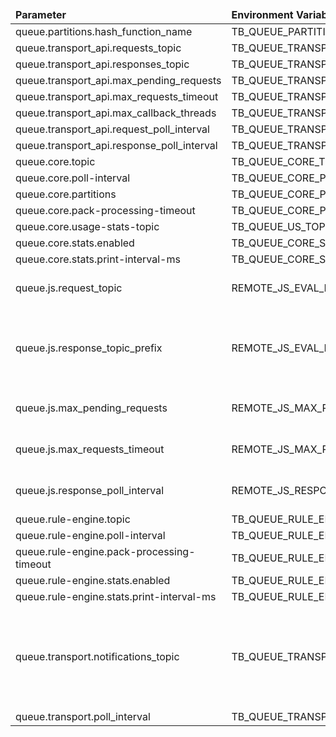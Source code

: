 <table>
  <thead>
      <tr>
          <td style="width: 25%"><b>Parameter</b></td><td style="width: 30%"><b>Environment Variable</b></td><td style="width: 15%"><b>Default Value</b></td><td style="width: 30%"><b>Description</b></td>
      </tr>
  </thead>
  <tbody>
      <tr>
          <td>queue.partitions.hash_function_name</td>
          <td>TB_QUEUE_PARTITIONS_HASH_FUNCTION_NAME</td>
          <td>murmur3_128</td>
          <td></td>
      </tr>
      <tr>
          <td>queue.transport_api.requests_topic</td>
          <td>TB_QUEUE_TRANSPORT_API_REQUEST_TOPIC</td>
          <td>tb_transport.api.requests</td>
          <td></td>
      </tr>
      <tr>
          <td>queue.transport_api.responses_topic</td>
          <td>TB_QUEUE_TRANSPORT_API_RESPONSE_TOPIC</td>
          <td>tb_transport.api.responses</td>
          <td></td>
      </tr>
      <tr>
          <td>queue.transport_api.max_pending_requests</td>
          <td>TB_QUEUE_TRANSPORT_MAX_PENDING_REQUESTS</td>
          <td>10000</td>
          <td></td>
      </tr>
      <tr>
          <td>queue.transport_api.max_requests_timeout</td>
          <td>TB_QUEUE_TRANSPORT_MAX_REQUEST_TIMEOUT</td>
          <td>10000</td>
          <td></td>
      </tr>
      <tr>
          <td>queue.transport_api.max_callback_threads</td>
          <td>TB_QUEUE_TRANSPORT_MAX_CALLBACK_THREADS</td>
          <td>100</td>
          <td></td>
      </tr>
      <tr>
          <td>queue.transport_api.request_poll_interval</td>
          <td>TB_QUEUE_TRANSPORT_REQUEST_POLL_INTERVAL_MS</td>
          <td>25</td>
          <td></td>
      </tr>
      <tr>
          <td>queue.transport_api.response_poll_interval</td>
          <td>TB_QUEUE_TRANSPORT_RESPONSE_POLL_INTERVAL_MS</td>
          <td>25</td>
          <td></td>
      </tr>
      <tr>
          <td>queue.core.topic</td>
          <td>TB_QUEUE_CORE_TOPIC</td>
          <td>tb_core</td>
          <td></td>
      </tr>
      <tr>
          <td>queue.core.poll-interval</td>
          <td>TB_QUEUE_CORE_POLL_INTERVAL_MS</td>
          <td>25</td>
          <td></td>
      </tr>
      <tr>
          <td>queue.core.partitions</td>
          <td>TB_QUEUE_CORE_PARTITIONS</td>
          <td>10</td>
          <td></td>
      </tr>
      <tr>
          <td>queue.core.pack-processing-timeout</td>
          <td>TB_QUEUE_CORE_PACK_PROCESSING_TIMEOUT_MS</td>
          <td>60000</td>
          <td></td>
      </tr>
      <tr>
          <td>queue.core.usage-stats-topic</td>
          <td>TB_QUEUE_US_TOPIC</td>
          <td>tb_usage_stats</td>
          <td></td>
      </tr>
      <tr>
          <td>queue.core.stats.enabled</td>
          <td>TB_QUEUE_CORE_STATS_ENABLED</td>
          <td>false</td>
          <td></td>
      </tr>
      <tr>
          <td>queue.core.stats.print-interval-ms</td>
          <td>TB_QUEUE_CORE_STATS_PRINT_INTERVAL_MS</td>
          <td>10000</td>
          <td></td>
      </tr>
      <tr>
          <td>queue.js.request_topic</td>
          <td>REMOTE_JS_EVAL_REQUEST_TOPIC</td>
          <td>js_eval.requests</td>
          <td>JS Eval request topic</td>
      </tr>
      <tr>
          <td>queue.js.response_topic_prefix</td>
          <td>REMOTE_JS_EVAL_RESPONSE_TOPIC</td>
          <td>js_eval.responses</td>
          <td>JS Eval responses topic prefix that is combined with node id</td>
      </tr>
      <tr>
          <td>queue.js.max_pending_requests</td>
          <td>REMOTE_JS_MAX_PENDING_REQUESTS</td>
          <td>10000</td>
          <td>JS Eval max pending requests</td>
      </tr>
      <tr>
          <td>queue.js.max_requests_timeout</td>
          <td>REMOTE_JS_MAX_REQUEST_TIMEOUT</td>
          <td>10000</td>
          <td>JS Eval max request timeout</td>
      </tr>
      <tr>
          <td>queue.js.response_poll_interval</td>
          <td>REMOTE_JS_RESPONSE_POLL_INTERVAL_MS</td>
          <td>25</td>
          <td>JS response poll interval</td>
      </tr>
      <tr>
          <td>queue.rule-engine.topic</td>
          <td>TB_QUEUE_RULE_ENGINE_TOPIC</td>
          <td>tb_rule_engine</td>
          <td></td>
      </tr>
      <tr>
          <td>queue.rule-engine.poll-interval</td>
          <td>TB_QUEUE_RULE_ENGINE_POLL_INTERVAL_MS</td>
          <td>25</td>
          <td></td>
      </tr>
      <tr>
          <td>queue.rule-engine.pack-processing-timeout</td>
          <td>TB_QUEUE_RULE_ENGINE_PACK_PROCESSING_TIMEOUT_MS</td>
          <td>60000</td>
          <td></td>
      </tr>
      <tr>
          <td>queue.rule-engine.stats.enabled</td>
          <td>TB_QUEUE_RULE_ENGINE_STATS_ENABLED</td>
          <td>true</td>
          <td></td>
      </tr>
      <tr>
          <td>queue.rule-engine.stats.print-interval-ms</td>
          <td>TB_QUEUE_RULE_ENGINE_STATS_PRINT_INTERVAL_MS</td>
          <td>60000</td>
          <td></td>
      </tr>
      <tr>
          <td>queue.transport.notifications_topic</td>
          <td>TB_QUEUE_TRANSPORT_NOTIFICATIONS_TOPIC</td>
          <td>tb_transport.notifications</td>
          <td>For high priority notifications that require minimum latency and processing time</td>
      </tr>
      <tr>
          <td>queue.transport.poll_interval</td>
          <td>TB_QUEUE_TRANSPORT_NOTIFICATIONS_POLL_INTERVAL_MS</td>
          <td>25</td>
          <td></td>
      </tr>
  </tbody>
</table>